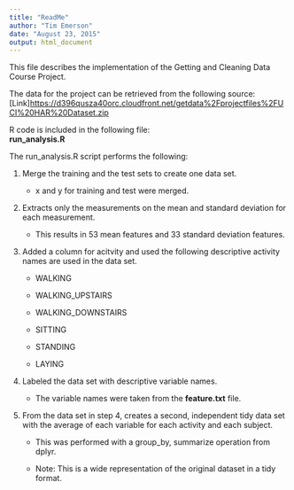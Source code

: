 ```yaml
---
title: "ReadMe"
author: "Tim Emerson"
date: "August 23, 2015"
output: html_document
---
```


This file describes the implementation of the Getting and Cleaning Data Course Project.  

The data for the project can be retrieved from the following source:  
[Link]https://d396qusza40orc.cloudfront.net/getdata%2Fprojectfiles%2FUCI%20HAR%20Dataset.zip  

R code is included in the following file:  
**run_analysis.R**  
  
The run_analysis.R script performs the following:     

1. Merge the training and the test sets to create one data set.  
     
    * x and y for training and test were merged.  
    
2. Extracts only the measurements on the mean and standard deviation for each measurement. 

    * This results in 53 mean features and 33 standard deviation features.   
    
3. Added a column for acitvity and used the following descriptive activity names are used in the data set. 

    * WALKING  
    
    * WALKING_UPSTAIRS    
    
    * WALKING_DOWNSTAIRS  
    
    * SITTING  
    
    * STANDING  
    
    * LAYING  
    
4. Labeled the data set with descriptive variable names.  

    * The variable names were taken from the **feature.txt** file.  
    
5. From the data set in step 4, creates a second, independent tidy data set with the average of each variable for each activity and each subject.  

    * This was performed with a group_by, summarize operation from dplyr.  
   
    * Note: This is a wide representation of the original dataset in a tidy format.